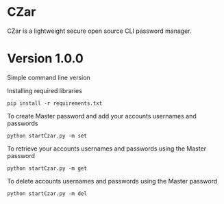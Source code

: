 # CZar
CZar is a lightweight secure open source CLI password manager.


# Version 1.0.0
Simple command line version

Installing required libraries 

`pip install -r requirements.txt`


To create Master password and add your accounts usernames and passwords

`python startCzar.py -m set`


To retrieve your accounts usernames and passwords using the Master password

`python startCzar.py -m get`


To delete accounts usernames and passwords using the Master password

`python startCzar.py -m del`

